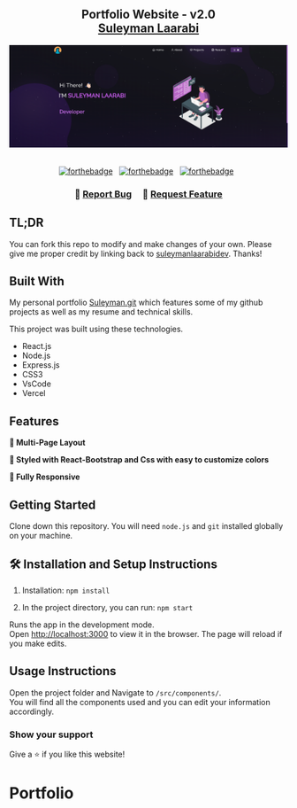 <h2 align="center">
  Portfolio Website - v2.0<br/>
  <a href="https://github.com/suleymanlaarabidev" target="_blank">Suleyman Laarabi</a>
</h2>
<div align="center">
  <img alt="Demo" src="./Images/portfolio.png" />
</div>

<br/>

<center>

[![forthebadge](https://forthebadge.com/images/badges/built-with-love.svg)](https://forthebadge.com) &nbsp;
[![forthebadge](https://forthebadge.com/images/badges/made-with-javascript.svg)](https://forthebadge.com) &nbsp;
[![forthebadge](https://forthebadge.com/images/badges/open-source.svg)](https://forthebadge.com) &nbsp;

</center>

<h3 align="center">
    🔹
    <a href="https://github.com/suleymanlaarabidev/Portfolio/issues">Report Bug</a> &nbsp; &nbsp;
    🔹
    <a href="https://github.com/suleymanlaarabidev/Portfolio/issues">Request Feature</a>
</h3>

## TL;DR

You can fork this repo to modify and make changes of your own. Please give me proper credit by linking back to [suleymanlaarabidev](https://github.com/suleymanlaarabidev/Portfolio). Thanks!

## Built With

My personal portfolio <a href="https://github.com/suleymanlaarabidev/Portfolio/" target="_blank">Suleyman.git</a> which features some of my github projects as well as my resume and technical skills.<br/>

This project was built using these technologies.

- React.js
- Node.js
- Express.js
- CSS3
- VsCode
- Vercel

## Features

**📖 Multi-Page Layout**

**🎨 Styled with React-Bootstrap and Css with easy to customize colors**

**📱 Fully Responsive**

## Getting Started

Clone down this repository. You will need `node.js` and `git` installed globally on your machine.

## 🛠 Installation and Setup Instructions

1. Installation: `npm install`

2. In the project directory, you can run: `npm start`

Runs the app in the development mode.\
Open [http://localhost:3000](http://localhost:3000) to view it in the browser.
The page will reload if you make edits.

## Usage Instructions

Open the project folder and Navigate to `/src/components/`. <br/>
You will find all the components used and you can edit your information accordingly.

### Show your support

Give a ⭐ if you like this website!

# Portfolio
